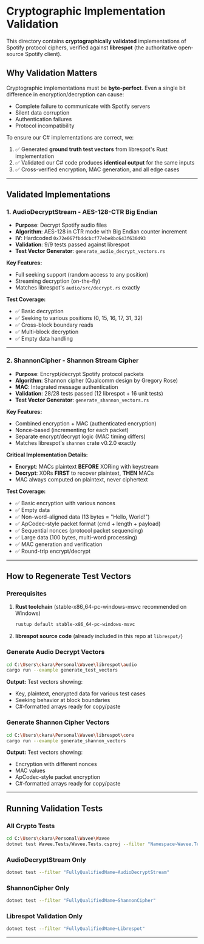 # Cryptographic Implementation Validation

This directory contains **cryptographically validated** implementations of Spotify protocol ciphers, verified against **librespot** (the authoritative open-source Spotify client).

## Why Validation Matters

Cryptographic implementations must be **byte-perfect**. Even a single bit difference in encryption/decryption can cause:
- Complete failure to communicate with Spotify servers
- Silent data corruption
- Authentication failures
- Protocol incompatibility

To ensure our C# implementations are correct, we:
1. ✅ Generated **ground truth test vectors** from librespot's Rust implementation
2. ✅ Validated our C# code produces **identical output** for the same inputs
3. ✅ Cross-verified encryption, MAC generation, and all edge cases

---

## Validated Implementations

### 1. **AudioDecryptStream** - AES-128-CTR Big Endian
- **Purpose**: Decrypt Spotify audio files
- **Algorithm**: AES-128 in CTR mode with Big Endian counter increment
- **IV**: Hardcoded `0x72e067fbddcbcf77ebe8bc643f630d93`
- **Validation**: 9/9 tests passed against librespot
- **Test Vector Generator**: `generate_audio_decrypt_vectors.rs`

**Key Features:**
- Full seeking support (random access to any position)
- Streaming decryption (on-the-fly)
- Matches librespot's `audio/src/decrypt.rs` exactly

**Test Coverage:**
- ✅ Basic decryption
- ✅ Seeking to various positions (0, 15, 16, 17, 31, 32)
- ✅ Cross-block boundary reads
- ✅ Multi-block decryption
- ✅ Empty data handling

---

### 2. **ShannonCipher** - Shannon Stream Cipher
- **Purpose**: Encrypt/decrypt Spotify protocol packets
- **Algorithm**: Shannon cipher (Qualcomm design by Gregory Rose)
- **MAC**: Integrated message authentication
- **Validation**: 28/28 tests passed (12 librespot + 16 unit tests)
- **Test Vector Generator**: `generate_shannon_vectors.rs`

**Key Features:**
- Combined encryption + MAC (authenticated encryption)
- Nonce-based (incrementing for each packet)
- Separate encrypt/decrypt logic (MAC timing differs)
- Matches librespot's `shannon` crate v0.2.0 exactly

**Critical Implementation Details:**
- **Encrypt**: MACs plaintext **BEFORE** XORing with keystream
- **Decrypt**: XORs **FIRST** to recover plaintext, **THEN** MACs
- MAC always computed on plaintext, never ciphertext

**Test Coverage:**
- ✅ Basic encryption with various nonces
- ✅ Empty data
- ✅ Non-word-aligned data (13 bytes = "Hello, World!")
- ✅ ApCodec-style packet format (cmd + length + payload)
- ✅ Sequential nonces (protocol packet sequencing)
- ✅ Large data (100 bytes, multi-word processing)
- ✅ MAC generation and verification
- ✅ Round-trip encrypt/decrypt

---

## How to Regenerate Test Vectors

### Prerequisites
1. **Rust toolchain** (stable-x86_64-pc-windows-msvc recommended on Windows)
   ```bash
   rustup default stable-x86_64-pc-windows-msvc
   ```

2. **librespot source code** (already included in this repo at `librespot/`)

### Generate Audio Decrypt Vectors

```bash
cd C:\Users\ckara\Personal\Wavee\librespot\audio
cargo run --example generate_test_vectors
```

**Output:** Test vectors showing:
- Key, plaintext, encrypted data for various test cases
- Seeking behavior at block boundaries
- C#-formatted arrays ready for copy/paste

### Generate Shannon Cipher Vectors

```bash
cd C:\Users\ckara\Personal\Wavee\librespot\core
cargo run --example generate_shannon_vectors
```

**Output:** Test vectors showing:
- Encryption with different nonces
- MAC values
- ApCodec-style packet encryption
- C#-formatted arrays ready for copy/paste

---
## Running Validation Tests

### All Crypto Tests
```bash
cd C:\Users\ckara\Personal\Wavee\Wavee
dotnet test Wavee.Tests/Wavee.Tests.csproj --filter "Namespace~Wavee.Tests.Core.Crypto"
```

### AudioDecryptStream Only
```bash
dotnet test --filter "FullyQualifiedName~AudioDecryptStream"
```

### ShannonCipher Only
```bash
dotnet test --filter "FullyQualifiedName~ShannonCipher"
```

### Librespot Validation Only
```bash
dotnet test --filter "FullyQualifiedName~Librespot"
```

---
